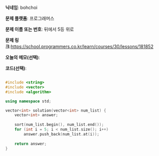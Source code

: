 **닉네임**: bohchoi

**문제 플랫폼**: 프로그래머스

**문제 이름 또는 번호**: 뒤에서 5등 위로

**문제 링크**:https://school.programmers.co.kr/learn/courses/30/lessons/181852

**오늘의 메모(선택)**: 

**코드(선택)**:

```cpp

#include <string>
#include <vector>
#include <algorithm>

using namespace std;

vector<int> solution(vector<int> num_list) {
    vector<int> answer;
    
    sort(num_list.begin(), num_list.end());
    for (int i = 5; i < num_list.size(); i++)
        answer.push_back(num_list.at(i));
    
    return answer;
}


```